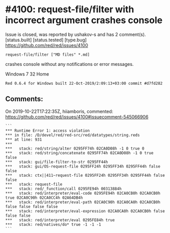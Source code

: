 
#4100: request-file/filter with incorrect argument crashes console
================================================================================
Issue is closed, was reported by ushakov-s and has 2 comment(s).
[status.built] [status.tested] [type.bug]
<https://github.com/red/red/issues/4100>

```
request-file/filter ["MD files" *.md]
```
crashes console without any notifications or error messages. 

Windows 7 32 Home
```
Red 0.6.4 for Windows built 22-Oct-2019/2:09:13+03:00 commit #d7fd282
```



Comments:
--------------------------------------------------------------------------------

On 2019-10-22T17:22:35Z, hiiamboris, commented:
<https://github.com/red/red/issues/4100#issuecomment-545066906>

    ```
    *** Runtime Error 1: access violation
    *** in file: /D/devel/red/red-src/red/datatypes/string.reds
    *** at line: 931
    ***
    ***   stack: red/string/alter 0295FF74h 02CA0D08h -1 0 true 0
    ***   stack: red/string/concatenate 0295FF74h 02CA0D08h -1 0 true false
    ***   stack: gui/file-filter-to-str 0295FF44h
    ***   stack: gui/OS-request-file 0295FF24h 0295FF34h 0295FF44h false false
    ***   stack: ctx||411~request-file 0295FF24h 0295FF34h 0295FF44h false false
    ***   stack: request-file
    ***   stack: red/_function/call 0295FE94h 00313884h
    ***   stack: red/interpreter/eval-code 0295FE94h 02CA0CB0h 02CA0CB0h true 02CA0C90h 02CA0CC4h 02A64DB4h
    ***   stack: red/interpreter/eval-path 02CA0C90h 02CA0CA0h 02CA0CB0h false false false false
    ***   stack: red/interpreter/eval-expression 02CA0CA0h 02CA0CB0h false false false
    ***   stack: red/interpreter/eval 0295FE84h true
    ***   stack: red/natives/do* true -1 -1 -1
    ```

